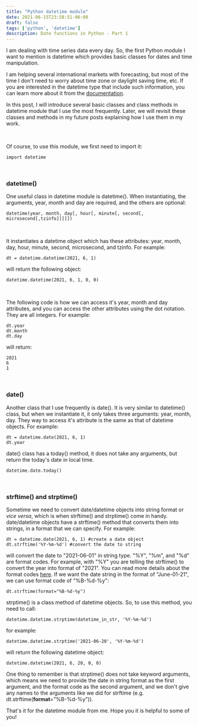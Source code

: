 ```yaml
---
title: "Python datetime module"
date: 2021-06-15T23:58:51-06:00
draft: false
tags: ['python', 'datetime']
description: Date functions in Python - Part 1
---
```


I am dealing with time series data every day. So, the first Python module I want to mention is datetime which provides basic classes for dates and time manipulation. 

I am helping several international markets with forecasting, but most of the time I don't need to worry about time zone or daylight saving time, etc. If you are interested in the datetime type that include such information, you can learn more about it from the [documentation](https://docs.python.org/3/library/datetime.html#date-objects).

In this post, I will introduce several basic classes and class methods in datetime module that I use the most frequently. Later, we will revisit these classes and methods in my future posts explaining how I use them in my work. 
<p>&nbsp;</p>

Of course, to use this module, we first need to import it:
```
import datetime
```
<p>&nbsp;</p>

### **datetime()**

One useful class in datetime module is datetime(). When instantiating, the arguments, year, month and day are required, and the others are optional:
```
datetime(year, month, day[, hour[, minute[, second[, microsecond[,tzinfo]]]]])
```
<p>&nbsp;</p>

It instantiates a datetime object which has these attributes: year, month, day, hour, minute, second, microsecond, and tzinfo.
For example:
```
dt = datetime.datetime(2021, 6, 1)
```
will return the following object:
```
datetime.datetime(2021, 6, 1, 0, 0)
```
<p>&nbsp;</p>

The following code is how we can access it's year, month and day attributes, and you can access the other attributes using the dot notation. They are all integers.
For example:
```
dt.year
dt.month
dt.day
```
will return:
```
2021
6
1
```
<p>&nbsp;</p>

### **date()**
Another class that I use frequently is date(). It is very similar to datetime() class, but when we instantiate it, it only takes three arguments: year, month, day. They way to access it's attribute is the same as that of datetime objects. 
For example:
```
dt = datetime.date(2021, 6, 1)
dt.year
```

date() class has a today() method, it does not take any arguments, but return the today's date in local time.
```
datetime.date.today()
```
<p>&nbsp;</p>

### **strftime()** and **strptime()**
Sometime we need to convert date/datetime objects into string format or _vice versa_, which is when strftime() and strptime() come in handy. date/datetime objects have a strftime() method that converts them into strings, in a format that we can specify. 
For example:
```
dt = datetime.date(2021, 6, 1) #create a date object
dt.strftime('%Y-%m-%d') #convert the date to string
```
will convert the date to "2021-06-01" in string type. "%Y", "%m", and "%d" are format codes. For example, with "%Y" you are telling the strftime() to convert the year into format of "2021". You can read more details about the format codes [here](https://docs.python.org/3/library/datetime.html#strftime-and-strptime-behavior). If we want the date string in the format of "June-01-21", we can use format code of "%B-%d-%y":
```
dt.strftime(format="%B-%d-%y")
```

strptime() is a class method of datetime objects. So, to use this method, you need to call:
```
datetime.datetime.strptime(datetime_in_str, '%Y-%m-%d')
```
for example:
```
datetime.datetime.strptime('2021-06-20', '%Y-%m-%d')
```
will return the following datetime object:
```
datetime.datetime(2021, 6, 20, 0, 0)
```
One thing to remember is that strptime() does not take keyword arguments, which means we need to provide the date in string format as the first argument, and the format code as the second argument, and we don't give any names to the arguments like we did for strftime (e.g. dt.strftime(**format**="%B-%d-%y")).

That's it for the datetime module from me. Hope you it is helpful to some of you!